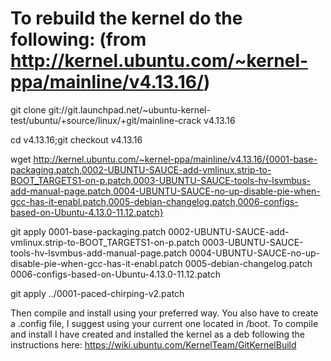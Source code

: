 # To rebuild the kernel do the following: (from http://kernel.ubuntu.com/~kernel-ppa/mainline/v4.13.16/)

git clone git://git.launchpad.net/~ubuntu-kernel-test/ubuntu/+source/linux/+git/mainline-crack v4.13.16

cd v4.13.16;git checkout v4.13.16

wget http://kernel.ubuntu.com/~kernel-ppa/mainline/v4.13.16/{0001-base-packaging.patch,0002-UBUNTU-SAUCE-add-vmlinux.strip-to-BOOT_TARGETS1-on-p.patch,0003-UBUNTU-SAUCE-tools-hv-lsvmbus-add-manual-page.patch,0004-UBUNTU-SAUCE-no-up-disable-pie-when-gcc-has-it-enabl.patch,0005-debian-changelog.patch,0006-configs-based-on-Ubuntu-4.13.0-11.12.patch}


git apply 0001-base-packaging.patch 0002-UBUNTU-SAUCE-add-vmlinux.strip-to-BOOT_TARGETS1-on-p.patch 0003-UBUNTU-SAUCE-tools-hv-lsvmbus-add-manual-page.patch 0004-UBUNTU-SAUCE-no-up-disable-pie-when-gcc-has-it-enabl.patch 0005-debian-changelog.patch 0006-configs-based-on-Ubuntu-4.13.0-11.12.patch


git apply ../0001-paced-chirping-v2.patch

Then compile and install using your preferred way. You also have to create a .config file, I suggest using your current one located in /boot.
To compile and install I have created and installed the kernel as a deb following the instructions here: https://wiki.ubuntu.com/KernelTeam/GitKernelBuild
